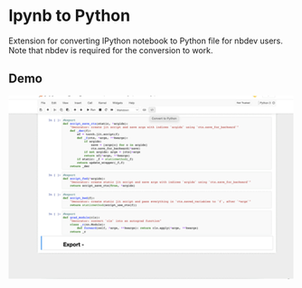 # Ipynb to Python

Extension for converting IPython notebook to Python file for nbdev users. Note that nbdev is required for the conversion to work.


## Demo

![Image](./python-code-gen.gif)